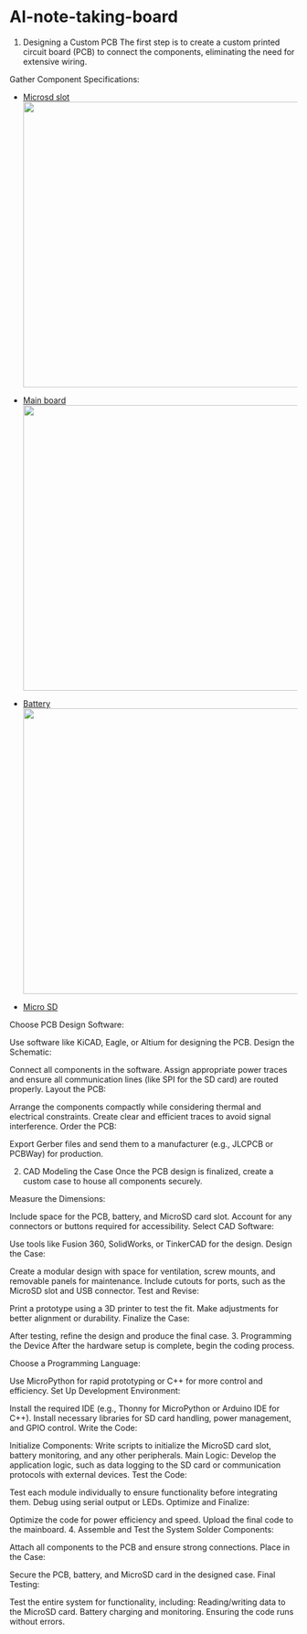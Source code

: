 # AI-note-taking-board
1. Designing a Custom PCB
The first step is to create a custom printed circuit board (PCB) to connect the components, eliminating the need for extensive wiring.

Gather Component Specifications:

- [Microsd slot](https://www.digikey.com/en/products/detail/adafruit-industries-llc/254/5761230?s=N4IgTCBcDaIIIBMCGAzATgVwJYBcAEAtlgMZoD2AygCIgC6AvkA)  
  <img src="https://github.com/user-attachments/assets/ffa00ad2-161f-4725-8773-10e4392a6171" width="500px">

- [Main board](https://www.seeedstudio.com/Seeed-XIAO-MG24-Sense-p-6248.html)  
  <img src="https://github.com/user-attachments/assets/0606b396-fc02-43f8-8ea9-2946be4e07ad" width="500px">

- [Battery](https://www.amazon.com/EEMB-2000mAh-Battery-Rechargeable-Connector/dp/B08214DJLJ/ref=sr_1_5?crid=V8GFDJNP21YA)  
  <img src="https://github.com/user-attachments/assets/13f01362-eccd-4b9d-b1f5-460901286261" width="500px">

- [Micro SD](https://www.amazon.com/SanDisk-Extreme-microSDXC-Memory-Adapter/dp/B09X7CRKRZ/ref=sr_1_3?crid=1GROQM3H7ZIAN)  


Choose PCB Design Software:

Use software like KiCAD, Eagle, or Altium for designing the PCB.
Design the Schematic:

Connect all components in the software.
Assign appropriate power traces and ensure all communication lines (like SPI for the SD card) are routed properly.
Layout the PCB:

Arrange the components compactly while considering thermal and electrical constraints.
Create clear and efficient traces to avoid signal interference.
Order the PCB:

Export Gerber files and send them to a manufacturer (e.g., JLCPCB or PCBWay) for production.

2. CAD Modeling the Case
Once the PCB design is finalized, create a custom case to house all components securely.

Measure the Dimensions:

Include space for the PCB, battery, and MicroSD card slot. Account for any connectors or buttons required for accessibility.
Select CAD Software:

Use tools like Fusion 360, SolidWorks, or TinkerCAD for the design.
Design the Case:

Create a modular design with space for ventilation, screw mounts, and removable panels for maintenance.
Include cutouts for ports, such as the MicroSD slot and USB connector.
Test and Revise:

Print a prototype using a 3D printer to test the fit.
Make adjustments for better alignment or durability.
Finalize the Case:

After testing, refine the design and produce the final case.
3. Programming the Device
After the hardware setup is complete, begin the coding process.

Choose a Programming Language:

Use MicroPython for rapid prototyping or C++ for more control and efficiency.
Set Up Development Environment:

Install the required IDE (e.g., Thonny for MicroPython or Arduino IDE for C++).
Install necessary libraries for SD card handling, power management, and GPIO control.
Write the Code:

Initialize Components: Write scripts to initialize the MicroSD card slot, battery monitoring, and any other peripherals.
Main Logic: Develop the application logic, such as data logging to the SD card or communication protocols with external devices.
Test the Code:

Test each module individually to ensure functionality before integrating them.
Debug using serial output or LEDs.
Optimize and Finalize:

Optimize the code for power efficiency and speed.
Upload the final code to the mainboard.
4. Assemble and Test the System
Solder Components:

Attach all components to the PCB and ensure strong connections.
Place in the Case:

Secure the PCB, battery, and MicroSD card in the designed case.
Final Testing:

Test the entire system for functionality, including:
Reading/writing data to the MicroSD card.
Battery charging and monitoring.
Ensuring the code runs without errors.
